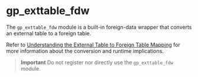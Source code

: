# gp\_exttable\_fdw

The `gp_exttable_fdw` module is a built-in foreign-data wrapper that converts an external table to a foreign table.

Refer to [Understanding the External Table to Foreign Table Mapping](../../admin_guide/external/map_ext_to_foreign.html) for more information about the conversion and runtime implications.

> **Important** Do not register nor directly use the `gp_exttable_fdw` module.

